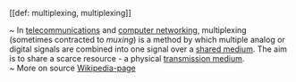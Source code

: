 [[def: multiplexing, multiplexing]]

~ In [telecommunications](https://en.wikipedia.org/wiki/Telecommunications) and [computer networking](https://en.wikipedia.org/wiki/Computer_network), multiplexing (sometimes contracted to _muxing_) is a method by which multiple analog or digital signals are combined into one signal over a [shared medium](https://en.wikipedia.org/wiki/Shared_medium). The aim is to share a scarce resource - a physical [transmission medium](https://en.wikipedia.org/wiki/Transmission_medium).  
~ More on source [Wikipedia-page](https://en.wikipedia.org/wiki/Multiplexing)
